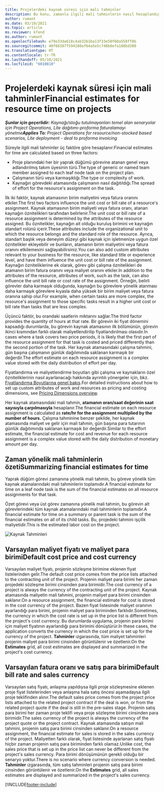 ```yaml
---
title: Projelerdeki kaynak süresi için mali tahminler
description: Bu konu, zamanla ilgili mali tahminlerin nasıl hesaplandığı hakkında bilgi sağlar.
author: rumant
ms.date: 03/19/2021
ms.topic: article
ms.reviewer: kfend
ms.author: rumant
ms.openlocfilehash: e79e33da618c4ab32b1ba13f33e50f60a550ff0b
ms.sourcegitcommit: 40f68387f594180af64a5e5c748b6efa188bd300
ms.translationtype: HT
ms.contentlocale: tr-TR
ms.lasthandoff: 05/10/2021
ms.locfileid: "6010810"
---
```

# <a name="financial-estimates-for-resource-time-on-projects"></a><span data-ttu-id="5521b-103">Projelerdeki kaynak süresi için mali tahminler</span><span class="sxs-lookup"><span data-stu-id="5521b-103">Financial estimates for resource time on projects</span></span>

<span data-ttu-id="5521b-104">_**Şunlar için geçerlidir:** Kaynağı/stoğu tutulmayanları temel alan senaryolar için Project Operations, Lite dağıtımı-proforma faturalamayı yönetme_</span><span class="sxs-lookup"><span data-stu-id="5521b-104">_**Applies To:** Project Operations for resource/non-stocked based scenarios, Lite deployment - deal to proforma invoicing_</span></span>

<span data-ttu-id="5521b-105">Süreyle ilgili mali tahminler üç faktöre göre hesaplanır:</span><span class="sxs-lookup"><span data-stu-id="5521b-105">Financial estimates for time are calculated based on three factors:</span></span> 

- <span data-ttu-id="5521b-106">Proje planındaki her bir yaprak düğümü görevine atanan genel veya adlandırılmış takım üyesinin türü.</span><span class="sxs-lookup"><span data-stu-id="5521b-106">The type of generic or named team member assigned to each leaf node task on the project plan.</span></span> 
- <span data-ttu-id="5521b-107">Çalışmanın türü veya karmaşıklığı.</span><span class="sxs-lookup"><span data-stu-id="5521b-107">The type or complexity of work.</span></span>
- <span data-ttu-id="5521b-108">Kaynağın görevdeki atamasında çalışmanın nasıl dağıtıldığı.</span><span class="sxs-lookup"><span data-stu-id="5521b-108">The spread of effort for the resource's assignment on the task.</span></span> 

<span data-ttu-id="5521b-109">İlk iki faktör, kaynak atamasının birim maliyetini veya fatura oranını etkiler.</span><span class="sxs-lookup"><span data-stu-id="5521b-109">The first two factors influence the unit cost or bill rate of a resource's assignment.</span></span> <span data-ttu-id="5521b-110">Kaynak atamasının birim maliyeti veya fatura oranı, atanan kaynağın öznitelikleri tarafından belirlenir.</span><span class="sxs-lookup"><span data-stu-id="5521b-110">The unit cost or bill rate of a resource assignment is determined by the attributes of the resource assigned.</span></span> <span data-ttu-id="5521b-111">Bu öznitelikler, kaynağın ait olduğu kuruluş birimini ve kaynağın standart rolünü içerir.</span><span class="sxs-lookup"><span data-stu-id="5521b-111">These attributes include the organizational unit to which the resource belongs and the standard role of the resource.</span></span> <span data-ttu-id="5521b-112">Ayrıca, standart başlık veya deneyim düzeyi gibi kaynak için işletmenize uygun özel öznitelikler ekleyebilir ve bunların, atamanın birim maliyetini veya fatura oranını etkilemesini sağlayabilirsiniz.</span><span class="sxs-lookup"><span data-stu-id="5521b-112">You can also add custom attributes relevant to your business for the resource, like standard title or experience level, and have them influence the unit cost or bill rate of the assignment.</span></span>
<span data-ttu-id="5521b-113">Kaynağın özniteliklerine ek olarak, görev gibi çalışma öznitelikleri de atamanın birim fatura oranını veya maliyet oranını etkiler.</span><span class="sxs-lookup"><span data-stu-id="5521b-113">In addition to the attributes of the resource, attributes of work, such as the task, can also influence the unit bill rate or cost rate of the assignment.</span></span> <span data-ttu-id="5521b-114">Örneğin, belirli görevler daha karmaşık olduğunda, kaynağın bu görevlere yönelik atanması daha karmaşık görevlere kıyasla daha yüksek bir birim maliyet veya fatura oranına sahip olur.</span><span class="sxs-lookup"><span data-stu-id="5521b-114">For example, when certain tasks are more complex, the resource's assignment to those specific tasks result in a higher unit cost or bill rate than tasks that are less complex.</span></span>   

<span data-ttu-id="5521b-115">Üçüncü faktör, bu orandaki saatlerin miktarını sağlar.</span><span class="sxs-lookup"><span data-stu-id="5521b-115">The third factor provides the quantity of hours at that rate.</span></span> <span data-ttu-id="5521b-116">Bir görevin iki fiyat dönemini kapsadığı durumlarda, bu görevin kaynak atamasının ilk bölümünün, görevin ikinci kısmından farklı olarak maliyetlendirilip fiyatlandırılması olasıdır.</span><span class="sxs-lookup"><span data-stu-id="5521b-116">In cases where a task covers two price periods, it is likely that the first part of the resource assignment for that task is costed and priced differently than the second portion of the task.</span></span> <span data-ttu-id="5521b-117">Her kaynak atamasındaki çalışma tahmini, gün başına çalışmanın günlük dağılımında saklanan karmaşık bir değerdir.</span><span class="sxs-lookup"><span data-stu-id="5521b-117">The effort estimate on each resource assignment is a complex value stored with the daily distribution of effort per day.</span></span>

<span data-ttu-id="5521b-118">Fiyatlandırma ve maliyetlendirme boyutları gibi çalışma ve kaynakların özel özniteliklerinin nasıl ayarlanacağı hakkında ayrıntılı yönergeler için, bkz. [Fiyatlandırma Boyutlarına genel bakış](../pricing-costing/pricing-dimensions-overview.md).</span><span class="sxs-lookup"><span data-stu-id="5521b-118">For detailed instructions about how to set up custom attributes of work and resources as pricing and costing dimensions, see [Pricing Dimensions overview](../pricing-costing/pricing-dimensions-overview.md).</span></span>

<span data-ttu-id="5521b-119">Her kaynak atamasındaki mali tahmin, **atamanın oran/saat değerinin saat sayısıyla çarpılmasıyla** hesaplanır.</span><span class="sxs-lookup"><span data-stu-id="5521b-119">The financial estimate on each resource assignment is calculated as **rate/hr for the assignment multiplied by the number of hours.**</span></span>  <span data-ttu-id="5521b-120">Çalışma tahminine benzer şekilde, her kaynak atamasında maliyet ve gelir için mali tahmin, gün başına para tutarının günlük dağıtımında saklanan karmaşık bir değerdir.</span><span class="sxs-lookup"><span data-stu-id="5521b-120">Similar to the effort estimate, the financial estimate for cost and revenue for each resource assignment is a complex value stored with the daily distribution of monetary amount per day.</span></span> 

## <a name="summarizing-financial-estimates-for-time"></a><span data-ttu-id="5521b-121">Zaman yönelik mali tahminlerin özeti</span><span class="sxs-lookup"><span data-stu-id="5521b-121">Summarizing financial estimates for time</span></span>
<span data-ttu-id="5521b-122">Yaprak düğüm görevi zamanına yönelik mali tahmin, bu göreve yönelik tüm kaynak atamalarındaki mali tahminlerin toplamıdır.</span><span class="sxs-lookup"><span data-stu-id="5521b-122">A financial estimate for time on a leaf node task is the sum of the financial estimates on all resource assignments for that task.</span></span>

<span data-ttu-id="5521b-123">Özet görevi veya üst görev zamanına yönelik mali tahmin, bu görevin alt görevlerindeki tüm kaynak atamalarındaki mali tahminlerin toplamıdır.</span><span class="sxs-lookup"><span data-stu-id="5521b-123">A financial estimate for time on a summary or parent task is the sum of the financial estimates on all of its child tasks.</span></span> <span data-ttu-id="5521b-124">Bu, projedeki tahmini işçilik maliyetidir.</span><span class="sxs-lookup"><span data-stu-id="5521b-124">This is the estimated labor cost on the project.</span></span> 

![Kaynak Tahminleri](./media/navigation12.png)

## <a name="default-cost-price-and-cost-currency"></a><span data-ttu-id="5521b-126">Varsayılan maliyet fiyatı ve maliyet para birimi</span><span class="sxs-lookup"><span data-stu-id="5521b-126">Default cost price and cost currency</span></span>

<span data-ttu-id="5521b-127">Varsayılan maliyet fiyatı, projenin sözleşme birimine eklenen fiyat listelerinden gelir.</span><span class="sxs-lookup"><span data-stu-id="5521b-127">The default cost price comes from the price lists attached to the contracting unit of the project.</span></span> <span data-ttu-id="5521b-128">Projenin maliyet para birimi her zaman projedeki sözleşme birimi cinsinden para birimidir.</span><span class="sxs-lookup"><span data-stu-id="5521b-128">The cost currency of a project is always the currency of the contracting unit of the project.</span></span> <span data-ttu-id="5521b-129">Kaynak atamasında maliyetin mali tahmini, projenin maliyet para birimi cinsinden saklanır.</span><span class="sxs-lookup"><span data-stu-id="5521b-129">On a resource assignment, the financial estimate for cost is stored in the cost currency of the project.</span></span> <span data-ttu-id="5521b-130">Bazen fiyat listesinde maliyet oranının ayarlandığı para birimi, projenin maliyet para biriminden farklıdır.</span><span class="sxs-lookup"><span data-stu-id="5521b-130">Sometimes, the currency in which the cost rate is set up in the price list is different from the project's cost currency.</span></span> <span data-ttu-id="5521b-131">Bu durumlarda uygulama, projenin para birimi için maliyet fiyatının ayarlandığı para birimini dönüştürür.</span><span class="sxs-lookup"><span data-stu-id="5521b-131">In these cases, the application converts the currency in which the cost price is set up for the currency of the project.</span></span> <span data-ttu-id="5521b-132">**Tahminler** ızgarasında, tüm maliyet tahminleri projenin maliyet para birimi cinsinden görüntülenir ve özetlenir.</span><span class="sxs-lookup"><span data-stu-id="5521b-132">On the **Estimates** grid, all cost estimates are displayed and summarized in the project's cost currency.</span></span> 

## <a name="default-bill-rate-and-sales-currency"></a><span data-ttu-id="5521b-133">Varsayılan fatura oranı ve satış para birimi</span><span class="sxs-lookup"><span data-stu-id="5521b-133">Default bill rate and sales currency</span></span>

<span data-ttu-id="5521b-134">Varsayılan satış fiyatı, anlaşma yapıldıysa ilgili proje sözleşmesine eklenen proje fiyat listelerinden veya anlaşma hala satış öncesi aşamadaysa ilgili proje teklifinden alınır.</span><span class="sxs-lookup"><span data-stu-id="5521b-134">The default sales price comes from the project price lists attached to the related project contract if the deal is won, or from the related project quote if the deal is still in the pre-sales stage.</span></span> <span data-ttu-id="5521b-135">Projenin satış para birimi her zaman proje teklifi veya proje sözleşme birimi cinsinden para birimidir.</span><span class="sxs-lookup"><span data-stu-id="5521b-135">The sales currency of the project is always the currency of the project quote or the project contract.</span></span> <span data-ttu-id="5521b-136">Kaynak atamasında satışın mali tahmini, projenin satış para birimi cinsinden saklanır.</span><span class="sxs-lookup"><span data-stu-id="5521b-136">On a resource assignment, the financial estimate for sales is stored in the sales currency of the project.</span></span> <span data-ttu-id="5521b-137">Maliyetten farklı olarak, fiyat listesinde ayarlanan satış fiyatı hiçbir zaman projenin satış para biriminden farklı olamaz.</span><span class="sxs-lookup"><span data-stu-id="5521b-137">Unlike cost, the sales price that is set up in the price list can never be different from the project's sales currency.</span></span> <span data-ttu-id="5521b-138">Para birimi dönüşümünün gerekli olduğu bir senaryo yoktur.</span><span class="sxs-lookup"><span data-stu-id="5521b-138">There is no scenario where currency conversion is needed.</span></span> <span data-ttu-id="5521b-139">**Tahminler** ızgarasında, tüm satış tahminleri projenin satış para birimi cinsinden görüntülenir ve özetlenir.</span><span class="sxs-lookup"><span data-stu-id="5521b-139">On the **Estimates** grid, all sales estimates are displayed and summarized in the project's sales currency.</span></span> 

[!INCLUDE[footer-include](../includes/footer-banner.md)]
